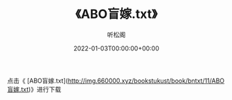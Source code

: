﻿---
title:  《ABO盲嫁.txt》
date:   2022-01-03T00:00:00+00:00
author: 听松阁
layout: post
permalink: /ABO盲嫁/
categories: 小说
tags: [小说]
---

点击《 [ABO盲嫁.txt](<a href="http://img.660000.xyz/bookstukust/book/bntxt/11/ABO" target=_blank>http://img.660000.xyz/bookstukust/book/bntxt/11/ABO盲嫁.txt)》进行下载